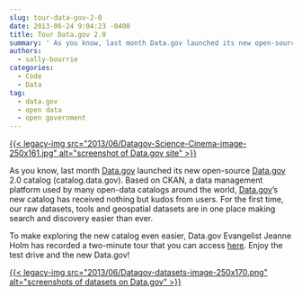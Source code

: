 ```yaml
---
slug: tour-data-gov-2-0
date: 2013-06-24 9:04:23 -0400
title: Tour Data.gov 2.0
summary: ' As you know, last month Data.gov launched its new open-source Data.gov 2.0 catalog (catalog.data.gov). Based on CKAN, a data management platform used by many open-data catalogs around the world, Data.gov&rsquo;s new catalog has received nothing but kudos from users. For the first time, our raw datasets, tools'
authors:
  - sally-bourrie
categories:
  - Code
  - Data
tag:
  - data.gov
  - open data
  - open government
---
```


[{{< legacy-img src="2013/06/Datagov-Science-Cinema-image-250x161.jpg" alt="screenshot of Data.gov site" >}}](https://s3.amazonaws.com/digitalgov/legacy-img/2013/06/Datagov-Science-Cinema-image.jpg)

<p style="text-align: left">
  <del></del>As you know, last month <a href="http://www.data.gov/" target="_blank">Data.gov</a> launched its new open-source <a href="http://www.data.gov/" target="_blank">Data.gov</a> 2.0 catalog (catalog.data.gov). Based on CKAN, a data management platform used by many open-data catalogs around the world, <a href="http://www.data.gov/" target="_blank">Data.gov</a>’s new catalog has received nothing but kudos from users. For the first time, our raw datasets, tools and geospatial datasets are in one place  making search and discovery easier than ever.
</p>

<div>
  <div>
    <div>
      <div>
        <p style="text-align: left">
          To make exploring the new catalog even easier, Data.gov Evangelist Jeanne Holm has recorded a two-minute tour that you can access <a title="CKAN Webinar" href="http://www.data.gov/training-videos/CKAN%20Webinar.wmv" target="_blank">here</a>. Enjoy the test drive and the new Data.gov!
        </p>
      </div>
    </div>
  </div>
</div>

[{{< legacy-img src="2013/06/Datagov-datasets-image-250x170.png" alt="screenshots of datasets on Data.gov" >}}](https://s3.amazonaws.com/digitalgov/legacy-img/2013/06/Datagov-datasets-image.png)